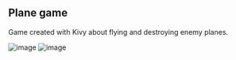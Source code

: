 ## Plane game
Game created with Kivy about flying and destroying enemy planes.

![image](https://user-images.githubusercontent.com/92797952/165632486-6b28b7d5-0b4f-4d1a-8c55-cd8f99e3096e.png)
![image](https://user-images.githubusercontent.com/92797952/165632606-eddf2e52-6951-45ee-989c-2bafc411f9f6.png)
